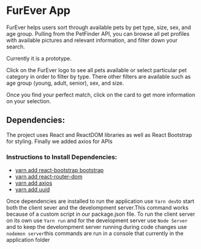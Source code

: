# FurEver App

FurEver helps users sort through available pets by pet type, size, sex, and age group.  Pulling from the PetFinder API, you can browse all pet profiles with available pictures and relevant information, and filter down your search.

Currently it is a prototype.

Click on the FurEver logo to see all pets available or select particular pet category in order to filter by type.   There other filters are available such as age group (young, adult, senior), sex, and size.

Once you find your perfect match, click on the card to get more information on your selection.

## Dependencies:


The project uses React and ReactDOM libraries as well as React Bootstrap for styling.
Finally we added axios for APIs

### Instructions to Install Dependencies:  
*   [yarn add react-bootstrap bootstrap](https://www.npmjs.com/package/react-bootstrap "Link to React-bootstrap documentation")
*   [yarn add react-router-dom](https://www.npmjs.com/package/react-router-dom "Link to the react-router-dom documentation") 
*   [yarn add axios](https://www.npmjs.com/package/axios "Link to the axios documentation") 
*   [yarn add uuid](https://www.npmjs.com/package/uuid "Link to the UUID documentation")

Once dependencies are installed to run the application use `Yarn dev`to start both the client sever and the develompment server.This command works because of a custom script in our package.json file. To run the client server on its own use `Yarn run` and for the development server use `Node Server` and to keep the develompment server running during code changes use `nodemon server`this commands are run in a console that currently in the application folder
